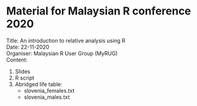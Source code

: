 # Material for Malaysian R conference 2020
Title: An introduction to relative analysis using R   
Date: 22-11-2020   
Organiser: Malaysian R User Group (MyRUG)   
Content:  
1. Slides
2. R script
3. Abridged life table: 
    - slovenia_females.txt
    - slovenia_males.txt
